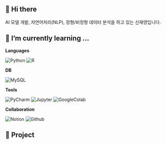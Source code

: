 ## 👋 Hi there

AI 모델 개발, 자연어처리(NLP), 정형/비정형 데이터 분석을 하고 있는 신재영입니다.


## 🌱 I’m currently learning ...

**Languages**

![Python](https://img.shields.io/badge/Python-3776AB.svg?&style=for-the-badge&logo=Python&logoColor=white)
![R](https://img.shields.io/badge/R-007AFF.svg?&style=for-the-badge&logo=R&logoColor=white)

**DB**

![MySQL](https://img.shields.io/badge/MySQL-4479A1.svg?&style=for-the-badge&logo=MySQL&logoColor=white)

**Tools**

![PyCharm](https://img.shields.io/badge/PyCharm-000000.svg?&style=for-the-badge&logo=PyCharm&logoColor=white)
![Jupyter](https://img.shields.io/badge/Jupyter-F37626.svg?&style=for-the-badge&logo=Jupyter&logoColor=white)
![GoogleColab](https://img.shields.io/badge/GoogleColab-F9AB00.svg?&style=for-the-badge&logo=GoogleColab&logoColor=white)

**Collaboration**

![Notion](https://img.shields.io/badge/Notion-000000.svg?&style=for-the-badge&logo=Notion&logoColor=white)
![Github](https://img.shields.io/badge/Github-000000.svg?&style=for-the-badge&logo=Github&logoColor=white)

## 🌱 Project
